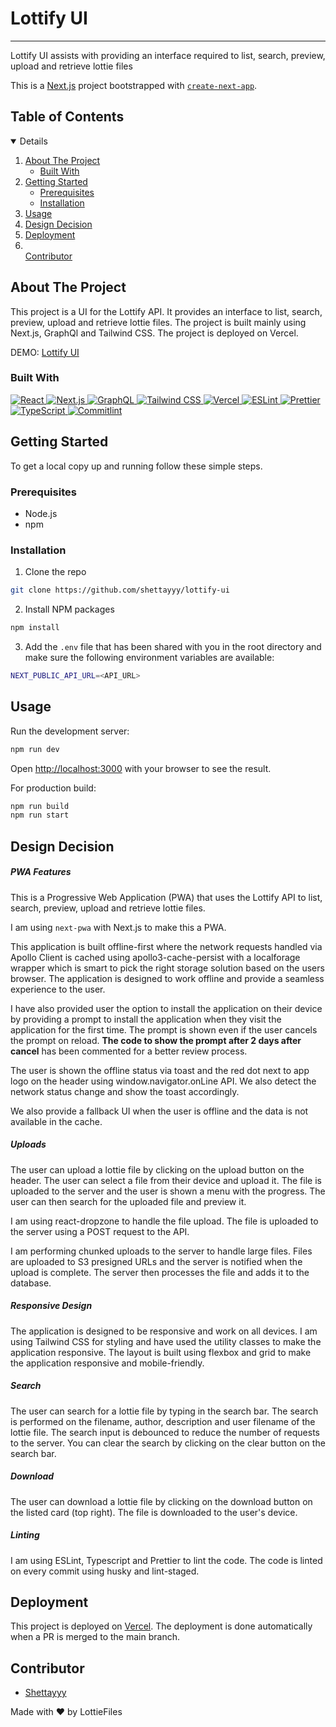 # Lottify UI

---

Lottify UI assists with providing an interface required to list, search, preview, upload and retrieve lottie files

This is a [Next.js](https://nextjs.org/) project bootstrapped with [`create-next-app`](https://github.com/vercel/next.js/tree/canary/packages/create-next-app).

<!-- TABLE OF CONTENTS -->

## Table of Contents

<details open>
  <ol>
    <li>
      <a href="#about-the-project">About The Project</a>
      <ul>
        <li><a href="#built-with">Built With</a></li>
      </ul>
    </li>
    <li>
      <a href="#getting-started">Getting Started</a>
      <ul>
        <li><a href="#prerequisites">Prerequisites</a></li>
        <li><a href="#installation">Installation</a></li>
      </ul>
    </li>
    <li><a href="#usage">Usage</a></li>
    <li><a href="#Design Decision">Design Decision</a></li>
    <li><a href="#deployment">Deployment</a></li>
    <li></li><a href="#contributor">Contributor</a></li>
  </ol>
</details>

## About The Project

This project is a UI for the Lottify API. It provides an interface to list, search, preview, upload and retrieve lottie files. The project is built mainly using Next.js, GraphQl and Tailwind CSS. The project is deployed on Vercel.

DEMO: [Lottify UI](https://lottify-ui.vercel.app/)

### Built With

<div>
  <a href="https://reactjs.org/"/>
    <img src="https://img.shields.io/badge/React-20232A?style=for-the-badge&logo=react&logoColor=61DAFB" alt="React" />
  </a>

  <a href="https://nextjs.org/"/>
    <img src="https://img.shields.io/badge/Next.js-20232A?style=for-the-badge&logo=next.js&logoColor=white" alt="Next.js" />
  </a>

  <a href="https://graphql.org/"/>
    <img src="https://img.shields.io/badge/GraphQL-20232A?style=for-the-badge&logo=graphql&logoColor=E10098" alt="GraphQL" />
  </a>

  <a href="https://tailwindcss.com/"/>
    <img src="https://img.shields.io/badge/Tailwind_CSS-20232A?style=for-the-badge&logo=tailwind-css&logoColor=38B2AC" alt="Tailwind CSS" />
  </a>

  <a href="https://vercel.com/"/>
    <img src="https://img.shields.io/badge/Vercel-20232A?style=for-the-badge&logo=vercel&logoColor=white" alt="Vercel" />
  </a>

  <a href="https://eslint.org/"/>
    <img src="https://img.shields.io/badge/ESLint-20232A?style=for-the-badge&logo=eslint&logoColor=4B32C3" alt="ESLint" />
  </a>

  <a href="https://prettier.io/"/>
    <img src="https://img.shields.io/badge/Prettier-20232A?style=for-the-badge&logo=prettier&logoColor=F7B93E" alt="Prettier" />
  </a>

  <!-- Typescript -->
  <a href="https://www.typescriptlang.org/"/>
    <img src="https://img.shields.io/badge/TypeScript-20232A?style=for-the-badge&logo=typescript&logoColor=3178C6" alt="TypeScript" />
  </a>

  <!-- Commitlint -->
  <a href="https://commitlint.js.org/"/>
    <img src="https://img.shields.io/badge/Commitlint-20232A?style=for-the-badge&logo=commitlint&logoColor=white" alt="Commitlint" />
  </a>
</div>

## Getting Started

To get a local copy up and running follow these simple steps.

### Prerequisites

- Node.js
- npm

### Installation

1. Clone the repo

```bash
git clone https://github.com/shettayyy/lottify-ui
```

2. Install NPM packages

```bash
npm install
```

3. Add the `.env` file that has been shared with you in the root directory and make sure the following environment variables are available:

```bash
NEXT_PUBLIC_API_URL=<API_URL>
```

## Usage

Run the development server:

```bash
npm run dev
```

Open [http://localhost:3000](http://localhost:3000) with your browser to see the result.

For production build:

```bash
npm run build
npm run start
```

## Design Decision

##### PWA Features

This is a Progressive Web Application (PWA) that uses the Lottify API to list, search, preview, upload and retrieve lottie files.

I am using `next-pwa` with Next.js to make this a PWA.

This application is built offline-first where the network requests handled via Apollo Client is cached using apollo3-cache-persist with a localforage wrapper which is smart to pick the right storage solution based on the users browser. The application is designed to work offline and provide a seamless experience to the user.

I have also provided user the option to install the application on their device by providing a prompt to install the application when they visit the application for the first time. The prompt is shown even if the user cancels the prompt on reload. **The code to show the prompt after 2 days after cancel** has been commented for a better review process.

The user is shown the offline status via toast and the red dot next to app logo on the header using window.navigator.onLine API. We also detect the network status change and show the toast accordingly.

We also provide a fallback UI when the user is offline and the data is not available in the cache.

##### Uploads

The user can upload a lottie file by clicking on the upload button on the header. The user can select a file from their device and upload it. The file is uploaded to the server and the user is shown a menu with the progress. The user can then search for the uploaded file and preview it.

I am using react-dropzone to handle the file upload. The file is uploaded to the server using a POST request to the API.

I am performing chunked uploads to the server to handle large files. Files are uploaded to S3 presigned URLs and the server is notified when the upload is complete. The server then processes the file and adds it to the database.

##### Responsive Design

The application is designed to be responsive and work on all devices. I am using Tailwind CSS for styling and have used the utility classes to make the application responsive. The layout is built using flexbox and grid to make the application responsive and mobile-friendly.

##### Search

The user can search for a lottie file by typing in the search bar. The search is performed on the filename, author, description and user filename of the lottie file. The search input is debounced to reduce the number of requests to the server. You can clear the search by clicking on the clear button on the search bar.

##### Download

The user can download a lottie file by clicking on the download button on the listed card (top right). The file is downloaded to the user's device.

##### Linting

I am using ESLint, Typescript and Prettier to lint the code. The code is linted on every commit using husky and lint-staged.

## Deployment

This project is deployed on [Vercel](https://vercel.com/). The deployment is done automatically when a PR is merged to the main branch.

## Contributor

- [Shettayyy](https://github.com/shettayyy)

Made with ❤️ by LottieFiles
